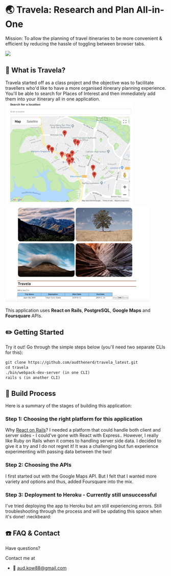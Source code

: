 # :earth_asia: Travela: Research and Plan All-in-One
Mission: To allow the planning of travel itineraries to be more convenient & efficient by reducing the hassle of toggling between browser tabs.

<img src="./app/assets/images/Travela-main.png" width="800px" />


## :paperclip: What is Travela?
Travela started off as a class project and the objective was to facilitate travellers who'd like to have a more organised itinerary planning experience. You'll be able to search for Places of Interest and then immediately add them into your itinerary all in one application. <br>
<img src="./app/assets/images/Travela-google.png" width="400px" /><img src="./app/assets/images/Travela-itinerary.png" height="300px" width="450px" />

This application uses <b>React on Rails</b>, <b>PostgreSQL</b>, <b>Google Maps</b> and <b>Foursquare</b> APIs.


## :pencil2: Getting Started
Try it out!
Go through the simple steps below (you'll need two separate CLIs for this):
```
git clone https://github.com/audthenerd/travela_latest.git
cd travela
./bin/webpack-dev-server (in one CLI)
rails s (in another CLI)
```

## :hammer: Build Process
Here is a summary of the stages of building this application:

  ### Step 1: Choosing the right platform for this application
  Why <a href="https://github.com/rails/webpacker">React on Rails</a>?
  I needed a platform that could handle both client and server sides - I could've gone with React with Express.. However, I   really like Ruby on Rails when it comes to handling server side data. I decided to give it a try and I do not regret it!     It was a challenging but fun experience experimenting with passing data between the two!
  
  ### Step 2: Choosing the APIs
  I first started out with the Google Maps API. But I felt that I wanted more variety and options and thus, added Foursquare   into the mix. 
  
  ### Step 3: Deployment to Heroku - Currently still unsuccessful
  I've tried deploying the app to Heroku but am still experiencing errors. Still troubleshooting through the process and       will be updating this space when it's done! :neckbeard:
  
## :phone: FAQ & Contact
Have questions?

Contact me at <br>
- :email: aud.kow88@gmail.com
  


